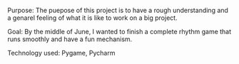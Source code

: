 Purpose: The puepose of this project is to have a rough understanding and a genarel feeling of what it is like to work on a big project. 

Goal: By the middle of June, I wanted to finish a complete rhythm game that runs smoothly and have a fun mechanism.

Technology used: Pygame, Pycharm
